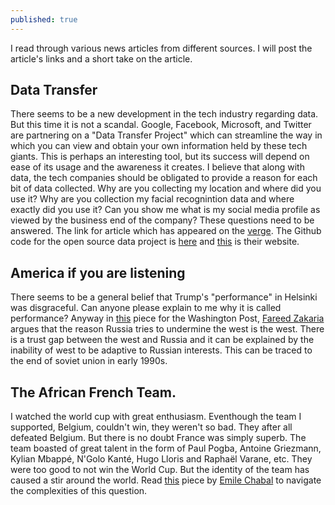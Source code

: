 ```yaml
---
published: true
---
```



I read through various news articles from different sources. I will post the article's links and a short take on the article. 

## Data Transfer
There seems to be a new development in the tech industry regarding data. But this time it is not a scandal. Google, Facebook, Microsoft, and Twitter are partnering on a "Data Transfer Project" which can streamline the way in which you can view and obtain your own information held by these tech giants. This is perhaps an interesting tool, but its success will depend on ease of its usage and the awareness it creates. I believe that along with data, the tech companies should be obligated to provide a reason for each bit of data collected. Why are you collecting my location and where did you use it? Why are you collection my facial recognintion data and where exactly did you use it? Can you show me what is my social media profile as viewed by the business end of the company?
These questions need to be answered.
The link for article which has appeared on the [verge](https://www.theverge.com/2018/7/20/17589246/data-transfer-project-google-facebook-microsoft-twitter).
The Github code for the open source data project is [here](https://github.com/google/data-transfer-project) and [this](https://datatransferproject.dev/) is their website.


## America if you are listening

There seems to be a general belief that Trump's "performance" in Helsinki was disgraceful. Can anyone please explain to me why it is called performance? Anyway in [this](https://www.washingtonpost.com/opinions/russia-might-have-been-lost-from-the-start/2018/07/19/e45c1a42-8b92-11e8-8aea-86e88ae760d8_story.html?utm_campaign=b4934ff195-EMAIL_CAMPAIGN_2018_07_20_06_14&utm_medium=email&utm_source=Fareed%27s%20Global%20Briefing&utm_term=.861e71fc1c3d) piece for the Washington Post, [Fareed Zakaria](https://www.washingtonpost.com/people/fareed-zakaria/?utm_term=.46407901aa92) argues that the reason Russia tries to undermine the west is the west. There is a trust gap between the west and Russia and it can be explained by the inability of west to be adaptive to Russian interests. This can be traced to the end of soviet union in early 1990s.

## The African French Team.
I watched the world cup with great enthusiasm. Eventhough the team I supported, Belgium, couldn't win, they weren't so bad. They after all defeated Belgium. But there is no doubt France was simply superb. The team boasted of great talent in the form of Paul Pogba, Antoine Griezmann, Kylian Mbappé, N'Golo Kanté, Hugo Lloris and Raphaël Varane, etc. They were too good to not win the World Cup. But the identity of the team has caused a stir around the world. Read [this](https://www.thehindu.com/opinion/lead/the-french-connection-on-and-off-the-pitch/article24476840.ece?homepage=true) piece by [Emile Chabal](http://www.homepages.ed.ac.uk/echabal/) to navigate the complexities of this question. 
